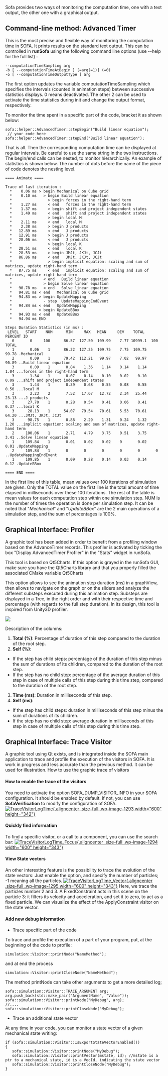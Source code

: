 Sofa provides two ways of monitoring the computation time, one with a
text output, the other one with a graphical output.

Command-line method: Advanced Timer
-----------------------------------

This is the most precise and flexible way of monitoring the computation
time in SOFA. It prints results on the standard text output. 
This can be controlled in **runSofa** using the following command line options (use --help for the full list) :

```
--computationTimeSampling arg 
-b [ --computationTimeAtBegin ] [=arg(=1)] (=0)
-o [ --computationTimeOutputType ] arg
```
The first option updates the variable computationTimeSampling which specifies the intervals (counted in animation steps) between successive statistics displays. 0 means deactivated. 
The other 2 can be used to activate the time statistics during init and change the output format, respectively.

To monitor the time spent in a specific part of the code, bracket it as shown below:

    sofa::helper::AdvancedTimer::stepBegin("Build linear equation");
     // your code here
    sofa::helper::AdvancedTimer::stepEnd("Build linear equation");

That is all. Then the corresponding computation time can be displayed at
regular intervals. Be careful to use the same string in the two
instructions. The begin/end calls can be nested, to monitor
hierarchically. An example of statistics is shown below. The number of
dots before the name of the piece of code denotes the nesting level.

```
==== Animate ====

Trace of last iteration :
  *    0.06 ms > begin Mechanical on Cube grid
  *    0.10 ms   > begin Build linear equation
  *                > begin forces in the right-hand term
  *    1.27 ms     < end   forces in the right-hand term
  *    1.37 ms     > begin shift and project independent states
  *    1.49 ms     < end   shift and project independent states
  *                > begin local M
  *    2.11 ms     < end   local M
  *    2.38 ms     > begin J products
  *   12.89 ms     < end   J products
  *   12.91 ms     > begin J products
  *   28.06 ms     < end   J products
  *                > begin local K
  *   28.51 ms     < end   local K
  *   28.53 ms     > begin JMJt, JKJt, JCJt
  *   86.86 ms     < end   JMJt, JKJt, JCJt
  *                > begin implicit equation: scaling and sum of matrices, update right-hand term
  *   87.75 ms     < end   implicit equation: scaling and sum of matrices, update right-hand term
  *              < end   Build linear equation
  *              > begin Solve linear equation
  *   90.78 ms   < end   Solve linear equation
  *   94.81 ms < end   Mechanical on Cube grid
  *   94.83 ms > begin UpdateMapping
  *              - step  UpdateMappingEndEvent
  *   94.84 ms < end   UpdateMapping
  *            > begin UpdateBBox
  *   94.93 ms < end   UpdateBBox
  *   94.94 ms END

Steps Duration Statistics (in ms) :
 LEVEL   START    NUM      MIN     MAX   MEAN     DEV    TOTAL  PERCENT ID
   0       0     100      86.57  127.50  109.99    7.77 10999.1  100    TOTAL
   1       0.06    1      86.32  127.25  109.75    7.75  109.75   99.78 .Mechanical
   2       0.09    1      79.42  112.21   99.97    7.02   99.97   90.89 ..Build linear equation
   3       0.09    1       0.84    1.36    1.14    0.14    1.14    1.04 ...forces in the right-hand term
   3       1.34    1       0.07    0.14    0.10    0.02    0.10    0.09 ...shift and project independent states
   3       1.44    1       0.39    0.68    0.55    0.08    0.55    0.50 ...local M
   3       2.23    2       7.52   17.67   12.72    2.34   25.44   23.13 ...J products
   3      27.70    1       0.28    0.54    0.41    0.06    0.41    0.37 ...local K
   3      28.13    1      54.07   79.54   70.61    5.53   70.61   64.20 ...JMJt, JKJt, JCJt
   3      98.75    1       0.88    2.29    1.31    0.24    1.32    1.20 ...implicit equation: scaling and sum of matrices, update right-hand term
   2     100.06    1       2.71    4.79    3.75    0.51    3.75    3.41 ..Solve linear equation
   1     109.84    1       0.01    0.02    0.02    0       0.02    0.01 .UpdateMapping
   2     109.84    1       0       0       0       0       0       0    ..UpdateMappingEndEvent
   1     109.85    1       0.09    0.28    0.14    0.03    0.14    0.12 .UpdateBBox

==== END ====
```

In the first line of this table, mean values over 100 iterations of simulation are given. Only the TOTAL value on the first line is the total amount of time elapsed in milliseconds over these 100 iterations. The rest of the table is mean values for each computation step within one simulation step. NUM is the number of times the operation is done per simulation step. It can be noted that "_Mechanical_" and "_UpdateBBox_" are the 2 main operations of a simulation step, and the sum of percentages is 100%.

Graphical Interface: Profiler
-----------------------------


A graphic tool has been added in order to benefit from a profiling window based on the AdvanceTimer records.
This profiler is activated by ticking the box "Display AdvancedTimer Profiler" in the "Stats" widget in runSofa.

This tool is based on Qt5Charts. If this option is grayed in the runSofa GUI, make sure you have the Qt5Charts library and that you properly filled the associated CMake variable Qt5Charts

This option allows to see the animation step duration (ms) in a graphView, then allows to navigate on the graph or on the sliders and analyze the different substeps executed during this animation step. Substeps are displayed in a Tree, in the right order and with their respective time and percentage (with regards to the full step duration). In its design, this tool is inspired from Unity3D profiler.

![](https://raw.githubusercontent.com/sofa-framework/doc/master/images/usingSOFA/TimerProfiler.png)

Description of the columns:

1. **Total (%)**: Percentage of duration of this step compared to the duration of the root step.
2. **Self (%)**:
- If the step has child steps: percentage of the duration of this step minus the sum of durations of its children, compared to the duration of the root step.
- If the step has no child step: percentage of the average duration of this step in case of multiple calls of this step during this time step, compared to the duration of the root step.
3. **Time (ms)**: Duration in milliseconds of this step.
4. **Self (ms)**:
- If the step has child steps: duration in milliseconds of this step minus the sum of durations of its children.
- If the step has no child step: average duration in milliseconds of this step in case of multiple calls of this step during this time step.



Graphical Interface: Trace Visitor
----------------------------------

A graphic tool using Qt exists, and is integrated inside the SOFA main
application to trace and profile the execution of the visitors in SOFA.
It is work in progress and less accurate than the previous method. It
can be used for illustration. How to use the graphic trace of visitors

#### How to enable the trace of the visitors

You need to activate the option SOFA\_DUMP\_VISITOR\_INFO in your SOFA
configuration. It should be enabled by default. If not, you can use
**SofaVerification** to modify the configuration of SOFA.
[![TraceVisitorLogTime](https://www.sofa-framework.org/wp-content/uploads/2014/11/TraceVisitorLogTime1.png){.aligncenter
.size-full .wp-image-1293 width="600"
height="342"}](https://www.sofa-framework.org/wp-content/uploads/2014/11/TraceVisitorLogTime1.png)
 

#### Quickly find information

To find a specific visitor, or a call to a component, you can use the
search bar:
[![TraceVisitorLogTime\_Focus](https://www.sofa-framework.org/wp-content/uploads/2014/11/TraceVisitorLogTime_Focus1.png){.aligncenter
.size-full .wp-image-1294 width="600"
height="343"}](https://www.sofa-framework.org/wp-content/uploads/2014/11/TraceVisitorLogTime_Focus1.png)[](https://www.sofa-framework.org/wp-content/uploads/2014/11/TraceVisitorLogTime_Focus1.png)

#### View State vectors

An other interesting feature is the possibility to trace the evolution
of the state vectors: Just enable the option, and specify the number of
particles; -1 meaning all the particles.
[![TraceVisitorLogTime\_Vector](https://www.sofa-framework.org/wp-content/uploads/2014/11/TraceVisitorLogTime_Vector1.png){.aligncenter
.size-full .wp-image-1295 width="600"
height="343"}](https://www.sofa-framework.org/wp-content/uploads/2014/11/TraceVisitorLogTime_Vector1.png)
Here, we trace the particles number 2 and 3. A FixedConstraint acts in
this scene on the particle 3: it filters its velocity and acceleration,
and set it to zero, to act as a fixed particle. We can visualize the
effect of the ApplyConstraint visitor on the state vector.

#### Add new debug information

-   Trace specific part of the code

To trace and profile the execution of a part of your program, put, at
the beginning of the code to profile:

    simulation::Visitor::printNode("NameMethod");

and at end the process

    simulation::Visitor::printCloseNode("NameMethod");

The method printNode can take other arguments to get a more detailed
log;

    sofa::simulation::Visitor::TRACE_ARGUMENT arg;
    arg.push_back(std::make_pair("ArgumentName", "Value"));
    sofa::simulation::Visitor::printNode("MyDebug", arg);
    //....
    sofa::simulation::Visitor::printCloseNode("MyDebug");

-   Trace an additional state vector

At any time in your code, you can monitor a state vector of a given
mechanical state writing:

    if (sofa::simulation::Visitor::IsExportStateVectorEnabled())
    {
       sofa::simulation::Visitor::printNode("MyDebug");
       sofa::simulation::Visitor::printVector(mstate, id); //mstate is a ptr to a mechanical state, id is a VecId, indicating the state vector
       sofa::simulation::Visitor::printCloseNode("MyDebug");
    }
